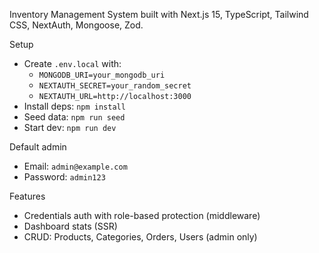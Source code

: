 Inventory Management System built with Next.js 15, TypeScript, Tailwind CSS, NextAuth, Mongoose, Zod.

Setup
- Create `.env.local` with:
  - `MONGODB_URI=your_mongodb_uri`
  - `NEXTAUTH_SECRET=your_random_secret`
  - `NEXTAUTH_URL=http://localhost:3000`
- Install deps: `npm install`
- Seed data: `npm run seed`
- Start dev: `npm run dev`

Default admin
- Email: `admin@example.com`
- Password: `admin123`

Features
- Credentials auth with role-based protection (middleware)
- Dashboard stats (SSR)
- CRUD: Products, Categories, Orders, Users (admin only)
